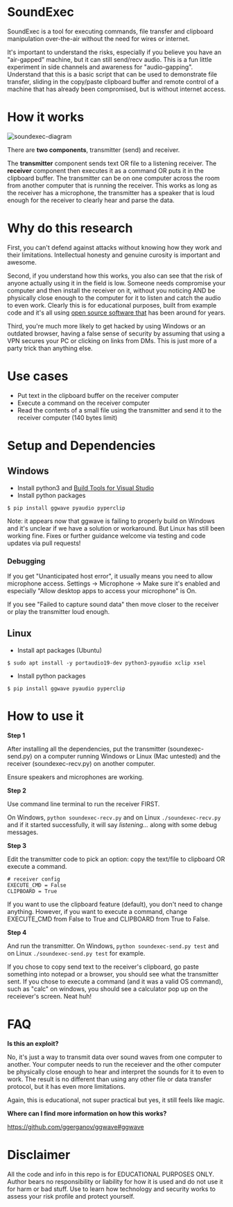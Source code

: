 # SoundExec
SoundExec is a tool for executing commands, file transfer and clipboard manipulation over-the-air without the need for wires or internet.

It's important to understand the risks, especially if you believe you have an "air-gapped" machine, but it can still send/recv audio. This is a fun little experiment in side channels and awareness for "audio-gapping". Understand that this is a basic script that can be used to demonstrate file transfer, sliding in the copy/paste clipboard buffer and remote control of a machine that has already been compromised, but is without internet access.

# How it works

![soundexec-diagram](https://github.com/rhmaxdotorg/soundexec/assets/100790377/949582ca-5d63-4388-99da-c46aedde9b1e)

There are **two components**, transmitter (send) and receiver. 

The **transmitter** component sends text OR file to a listening receiver. The **receiver** component then executes it as a command OR puts it in the clipboard buffer. The transmitter can be on one computer across the room from another computer that is running the receiver. This works as long as the receiver has a microphone, the transmitter has a speaker that is loud enough for the receiver to clearly hear and parse the data.

# Why do this research

First, you can't defend against attacks without knowing how they work and their limitations. Intellectual honesty and genuine curosity is important and awesome.

Second, if you understand how this works, you also can see that the risk of anyone actually using it in the field is low. Someone needs compromise your computer and then install the receiver on it, without you noticing AND be physically close enough to the computer for it to listen and catch the audio to even work. Clearly this is for educational purposes, built from example code and it's all using [open source software that](https://github.com/ggerganov/ggwave) has been around for years.

Third, you're much more likely to get hacked by using Windows or an outdated browser, having a false sense of security by assuming that using a VPN secures your PC or clicking on links from DMs. This is just more of a party trick than anything else.

# Use cases
- Put text in the clipboard buffer on the receiver computer
- Execute a command on the receiver computer
- Read the contents of a small file using the transmitter and send it to the receiver computer (140 bytes limit)

# Setup and Dependencies

## Windows
- Install python3 and [Build Tools for Visual Studio](https://visualstudio.microsoft.com/downloads/)
- Install python packages

`$ pip install ggwave pyaudio pyperclip`

Note: it appears now that ggwave is failing to properly build on Windows and it's unclear if we have a solution or workaround. But Linux has still been working fine. Fixes or further guidance welcome via testing and code updates via pull requests!

### Debugging
If you get "Unanticipated host error", it usually means you need to allow microphone access. Settings -> Microphone -> Make sure it's enabled and especially "Allow desktop apps to access your microphone" is On.

If you see "Failed to capture sound data" then move closer to the receiver or play the transmitter loud enough.

## Linux
- Install apt packages (Ubuntu)

`$ sudo apt install -y portaudio19-dev python3-pyaudio xclip xsel`

- Install python packages

`$ pip install ggwave pyaudio pyperclip`

# How to use it
**Step 1**

After installing all the dependencies, put the transmitter (soundexec-send.py) on a computer running Windows or Linux (Mac untested) and the receiver (soundexec-recv.py) on another computer.

Ensure speakers and microphones are working.

**Step 2**

Use command line terminal to run the receiver FIRST.

On Windows, `python soundexec-recv.py` and on Linux `./soundexec-recv.py` and if it started successfully, it will say *listening...* along with some debug messages.

**Step 3**

Edit the transmitter code to pick an option: copy the text/file to clipboard OR execute a command.

```
# receiver config
EXECUTE_CMD = False
CLIPBOARD = True
```

If you want to use the clipboard feature (default), you don't need to change anything. However, if you want to execute a command, change EXECUTE_CMD from False to True and CLIPBOARD from True to False.

**Step 4**

And run the transmitter. On Windows, `python soundexec-send.py test` and on Linux `./soundexec-send.py test` for example.

If you chose to copy send text to the receiver's clipboard, go paste something into notepad or a browser, you should see what the transmitter sent. If you chose to execute a command (and it was a valid OS command), such as "calc" on windows, you should see a calculator pop up on the receiever's screen. Neat huh!

# FAQ

**Is this an exploit?**

No, it's just a way to transmit data over sound waves from one computer to another. Your computer needs to run the receiever and the other computer be physically close enough to hear and interpret the sounds for it to even to work. The result is no different than using any other file or data transfer protocol, but it has even more limitations.

Again, this is educational, not super practical but yes, it still feels like magic.

**Where can I find more information on how this works?**

https://github.com/ggerganov/ggwave#ggwave

# Disclaimer
All the code and info in this repo is for EDUCATIONAL PURPOSES ONLY. Author bears no responsibility or liability for how it is used and do not use it for harm or bad stuff. Use to learn how technology and security works to assess your risk profile and protect yourself.
